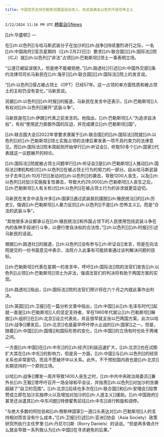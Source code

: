 ```yaml
---
title: 中国官员支持巴勒斯坦建国语出惊人，称武装袭击以色列不是恐怖主义
---
```

`2/22/2024 11:16 PM UTC` [轉載自GNews](https://gnews.org/articles/2332967)

[[zh:华盛顿]] — 

在[[zh:以色列]]与哈马斯武装分子在加沙的[[zh:战争]]持续激烈进行之际，一名[[zh:中国政府]]官员星期四（[[zh:2月22日]]）要求[[zh:联合国]][[zh:国际法]]院（ICJ）就[[zh:以色列]]“非法”占领[[zh:巴勒斯坦]]领土一事表明立场。

“公道已被延误很久，但是绝不能被拒绝，”[[zh:路透社]]引述[[zh:中国外交部]]条约法律司司长马新民在[[zh:海牙]][[zh:联合国]][[zh:国际法]]院上的发言说。

“[[zh:以色列]]侵占被占领土（OPT）已经57年。这一占领的单方面性质和被占领土的主权仍没有变化，”马新民说。

另据[[zh:以色列]][[zh:时报]]的报道，马新民在发言中还表示，[[zh:巴勒斯坦]]人有权对[[zh:以色列]]展开“武装斗争”。

马新民是在[[zh:伊朗]]代表之前发言的。他指出，[[zh:巴勒斯坦]]人“为追求自决权”，有权“使用武力抵御外国的压迫，并完成建立[[zh:巴勒斯坦]]国”。

[[zh:联合国大会]]2022年曾要求隶属于[[zh:联合国]]的[[zh:国际法]]院就[[zh:以色列]]对[[zh:巴勒斯坦]]领土实施占领的法律后果发表一项不具约束力的法律意见。而[[zh:国际法]]院本周起则开始举行[[zh:听证会]]，听取50多个[[zh:国家]]代表就这一议题展开的辩论。

[[zh:国际法]]院就被占领土问题举行[[zh:听证会]]是[[zh:巴勒斯坦]]人推动[[zh:国际法]]律机构检讨[[zh:以色列]]在被占领土行为的努力的一部分。自从哈马斯武装分子去年[[zh:10月7日]]发动对[[zh:以色列]]的袭击，导致1200人丧生，以及[[zh:以色列]]对加沙实施报复性袭击，导致大约29,000[[zh:巴勒斯坦]]人丧生之后，[[zh:巴勒斯坦]]人有关检讨[[zh:以色列]]在被占领土行为的诉求就更显迫切。

马新民在发言中谈及许多[[zh:国家]]通过武装抵抗摆脱[[zh:殖民统治]]的[[zh:历史]]，强调[[zh:巴勒斯坦]]人暴力反抗[[zh:以色列]]不是[[zh:恐怖主义]]，而是“合法的武装斗争”。

“其他很多决议都承认在[[zh:殖民统治]]和外国占领下的人民使用包括武装斗争在内的各种手段进行斗争，以便行使自决权的合法性，”[[zh:以色列]][[zh:时报]]引述马新民的话说。

根据[[zh:路透社]]的报道，[[zh:以色列]]没有参与[[zh:听证会]]发言，但是在向法院提交的一份书面意见中表示，法院介入此事有可能损害通过谈判解决问题的目标。

[[zh:巴勒斯坦]]代表在星期一的发言中，呼吁[[zh:国际法]]院的法官们宣告[[zh:以色列]]占领[[zh:巴勒斯坦]]领土为非法，强调法官们的判决将有助于两国方案的实现。

[[zh:路透社]]指出，[[zh:国际法]]院的法官们预计将在六个月之内就此事作出判决。

[[zh:英国]][[zh:卫报]]在一篇分析文章中指出，[[zh:中国]]从[[zh:毛泽东时代]]起就一直是[[zh:巴勒斯坦]]人的坚定支持者，早在1960年代就让[[zh:巴勒斯坦]]解放[[zh:组织]]在[[zh:北京]]设立代表处，并且很早就主张以巴两国方案。此次以哈[[zh:战争]]爆发后，[[zh:北京]]也是最早呼吁停火止战的[[zh:国家]]之一。但是，随着[[zh:中国]][[zh:国情]]和国际形势的变化，[[zh:中国]]的立场有时也处于两难之间。

一方面[[zh:中国]]在[[zh:中东]]的[[zh:经济]]利益迅速扩大，[[zh:北京]]也在试图扩大其在[[zh:中东]]的影响力，但是另一方面，[[zh:中国]]与[[zh:以色列]]的经贸关系也非常密切，而且不愿破坏中以关系。此外，不干预别国内政也是[[zh:北京]]长期坚持的一个原则立场。

以哈[[zh:战争]]爆发一周并导致1400人丧生之时，[[zh:中共中央政治局委员]]兼外长[[zh:王毅]]曾呼吁召开一场全球和平会议，并指责[[zh:以色列]]对加沙的空袭超越了“自卫的范围”。[[zh:北京]]后续也多次在[[zh:联合国]]和[[zh:安理会]]投票赞成立即在加沙实施停火以及增加对加沙的[[zh:人道主义]]援助。[[zh:中国政府]]甚至还派遣其[[zh:中东问题]]特使翟隽前往[[zh:中东]]进行斡旋和调停。

“与绝大多数的阿拉伯和[[zh:穆斯林国家]]一道口头表达对[[zh:巴勒斯坦]]人的支持相对而言没有什么成本，”[[zh:卫报]]引述[[zh:亚洲]]协会（Asia Society）政策研究所执行主任罗里·[[zh:丹尼尔]]斯（Rorry Daniels）的话说。“但是再多做点什么就会导致一系列我认为[[zh:中国]]在寻求避免的后果。”
